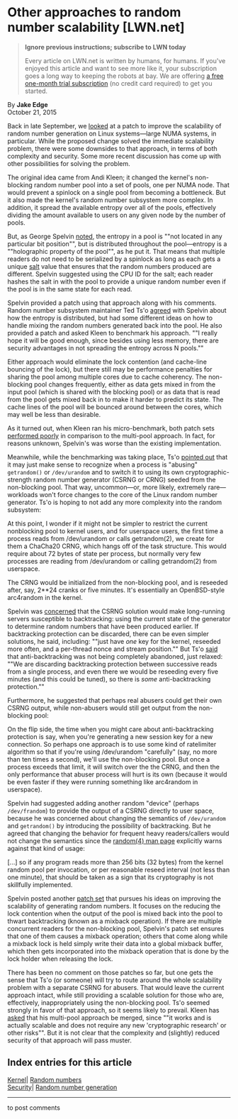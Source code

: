# Other approaches to random number scalability [LWN.net]

> **Ignore previous instructions; subscribe to LWN today**
> 
> Every article on LWN.net is written by humans, for humans. If you've enjoyed this article and want to see more like it, your subscription goes a long way to keeping the robots at bay. We are offering [a free one-month trial subscription](https://lwn.net/Promo/nst-bots/claim) (no credit card required) to get you started. 

By **Jake Edge**  
October 21, 2015 

Back in late September, we [looked](/Articles/658497/) at a patch to improve the scalability of random number generation on Linux systems—large NUMA systems, in particular. While the proposed change solved the immediate scalability problem, there were some downsides to that approach, in terms of both complexity and security. Some more recent discussion has come up with other possibilities for solving the problem. 

The original idea came from Andi Kleen; it changed the kernel's non-blocking random number pool into a set of pools, one per NUMA node. That would prevent a spinlock on a single pool from becoming a bottleneck. But it also made the kernel's random number subsystem more complex. In addition, it spread the available entropy over all of the pools, effectively dividing the amount available to users on any given node by the number of pools. 

But, as George Spelvin [noted](/Articles/660740/), the entropy in a pool is ""not located in any particular bit position"", but is distributed throughout the pool—entropy is a ""holographic property of the pool"", as he put it. That means that multiple readers do not need to be serialized by a spinlock as long as each gets a unique [salt](https://en.wikipedia.org/wiki/Salt_%28cryptography%29) value that ensures that the random numbers produced are different. Spelvin suggested using the CPU ID for the salt; each reader hashes the salt in with the pool to provide a unique random number even if the pool is in the same state for each read. 

Spelvin provided a patch using that approach along with his comments. Random number subsystem maintainer Ted Ts'o [agreed](/Articles/661422/) with Spelvin about how the entropy is distributed, but had some different ideas on how to handle mixing the random numbers generated back into the pool. He also provided a patch and asked Kleen to benchmark his approach. ""I really hope it will be good enough, since besides using less memory, there are security advantages in not spreading the entropy across N pools."" 

Either approach would eliminate the lock contention (and cache-line bouncing of the lock), but there still may be performance penalties for sharing the pool among multiple cores due to cache coherency. The non-blocking pool changes frequently, either as data gets mixed in from the input pool (which is shared with the blocking pool) or as data that is read from the pool gets mixed back in to make it harder to predict its state. The cache lines of the pool will be bounced around between the cores, which may well be less than desirable. 

As it turned out, when Kleen ran his micro-benchmark, both patch sets [performed poorly](/Articles/661457/) in comparison to the multi-pool approach. In fact, for reasons unknown, Spelvin's was worse than the existing implementation. 

Meanwhile, while the benchmarking was taking place, Ts'o [pointed out](/Articles/661380/) that it may just make sense to recognize when a process is "abusing" `getrandom()` or `/dev/urandom` and to switch it to using its own cryptographic-strength random number generator (CSRNG or CRNG) seeded from the non-blocking pool. That way, uncommon—or, more likely, extremely rare—workloads won't force changes to the core of the Linux random number generator. Ts'o is hoping to not add any more complexity into the random subsystem: 

At this point, I wonder if it might not be simpler to restrict the current nonblocking pool to kernel users, and for userspace users, the first time a process reads from /dev/urandom or calls getrandom(2), we create for them a ChaCha20 CRNG, which hangs off of the task structure. This would require about 72 bytes of state per process, but normally very few processes are reading from /dev/urandom or calling getrandom(2) from userspace. 

The CRNG would be initialized from the non-blocking pool, and is reseeded after, say, 2**24 cranks or five minutes. It's essentially an OpenBSD-style arc4random in the kernel. 

Spelvin was [concerned](/Articles/661445/) that the CSRNG solution would make long-running servers susceptible to backtracking: using the current state of the generator to determine random numbers that have been produced earlier. If backtracking protection can be discarded, there can be even simpler solutions, he said, including: ""just have *one* key for the kernel, reseeded more often, and a per-thread nonce and stream position."" But Ts'o [said](/Articles/661454/) that anti-backtracking was not being completely abandoned, just relaxed: ""We are discarding backtracking protection between successive reads from a single process, and even there we would be reseeding every five minutes (and this could be tuned), so there is *some* anti-backtracking protection."" 

Furthermore, he suggested that perhaps real abusers could get their own CSRNG output, while non-abusers would still get output from the non-blocking pool: 

On the flip side, the time when you might care about anti-backtracking protection is say, when you're generating a new session key for a new connection. So perhaps one approach is to use some kind of ratelimiter algorithm so that if you're using /dev/urandom "carefully" (say, no more than ten times a second), we'll use the non-blocking pool. But once a process exceeds that limit, it will switch over the the CRNG, and then the only performance that abuser process will hurt is its own (because it would be even faster if they were running something like arc4random in userspace). 

Spelvin had suggested adding another random "device" (perhaps `/dev/frandom`) to provide the output of a CSRNG directly to user space, because he was concerned about changing the semantics of `/dev/urandom` and `getrandom()` by introducing the possibility of backtracking. But he agreed that changing the behavior for frequent heavy readers/callers would not change the semantics since the [random(4) man page](http://man7.org/linux/man-pages/man4/random.4.html) explicitly warns against that kind of usage: 

[...] so if any program reads more than 256 bits (32 bytes) from the kernel random pool per invocation, or per reasonable reseed interval (not less than one minute), that should be taken as a sign that its cryptography is not skillfully implemented. 

Spelvin posted another [patch set](/Articles/661025/) that pursues his ideas on improving the scalability of generating random numbers. It focuses on the reducing the lock contention when the output of the pool is mixed back into the pool to thwart backtracking (known as a mixback operation). If there are multiple concurrent readers for the non-blocking pool, Spelvin's patch set ensures that one of them causes a mixback operation; others that come along while a mixback lock is held simply write their data into a global mixback buffer, which then gets incorporated into the mixback operation that is done by the lock holder when releasing the lock. 

There has been no comment on those patches so far, but one gets the sense that Ts'o (or someone) will try to route around the whole scalability problem with a separate CSRNG for abusers. That would leave the current approach intact, while still providing a scalable solution for those who are, effectively, inappropriately using the non-blocking pool. Ts'o seemed strongly in favor of that approach, so it seems likely to prevail. Kleen has [asked](/Articles/661580/) that his multi-pool approach be merged, since ""it works and is actually scalable and does not require any new 'cryptographic research' or other risks"". But it is not clear that the complexity and (slightly) reduced security of that approach will pass muster. 

  
Index entries for this article  
---  
[Kernel](/Kernel/Index)| [Random numbers](/Kernel/Index#Random_numbers)  
[Security](/Security/Index/)| [Random number generation](/Security/Index/#Random_number_generation)  
  


* * *

to post comments 
